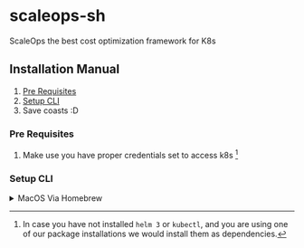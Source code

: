 # scaleops-sh
ScaleOps the best cost optimization framework for K8s


## Installation Manual

1. [Pre Requisites](#pre-requisites)
2. [Setup CLI](#setup-cli)
4. Save coasts :D


### Pre Requisites

1. Make use you have proper credentials set to access k8s [^1]

[^1]: In case you have not installed `helm 3` or `kubectl`, and you are using one of our package installations we would install them as dependencies.

### Setup CLI

<details><summary>MacOS Via Homebrew</summary>

```shell
HOMEBREW_SCALEOPS_TOKEN=***** brew install scaleops-sh/scaleops/scaleops
scaleops system install --token *****
```

Or
```shell
brew tap scaleops-sh/scaleops
HOMEBREW_SCALEOPS_TOKEN=***** brew install scaleops
scaleops system install --token *****
```


</details>
